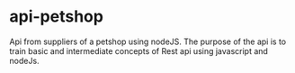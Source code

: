 # api-petshop
Api from suppliers of a petshop using nodeJS.
The purpose of the api is to train basic and intermediate concepts of Rest api using javascript and nodeJs.
